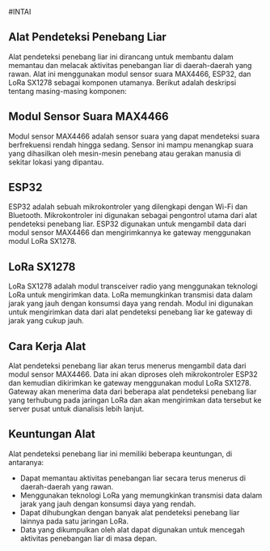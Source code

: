 #INTAI
## Alat Pendeteksi Penebang Liar

Alat pendeteksi penebang liar ini dirancang untuk membantu dalam memantau dan melacak aktivitas penebangan liar di daerah-daerah yang rawan. Alat ini menggunakan modul sensor suara MAX4466, ESP32, dan LoRa SX1278 sebagai komponen utamanya. Berikut adalah deskripsi tentang masing-masing komponen:

## Modul Sensor Suara MAX4466

Modul sensor MAX4466 adalah sensor suara yang dapat mendeteksi suara berfrekuensi rendah hingga sedang. Sensor ini mampu menangkap suara yang dihasilkan oleh mesin-mesin penebang atau gerakan manusia di sekitar lokasi yang dipantau.

## ESP32

ESP32 adalah sebuah mikrokontroler yang dilengkapi dengan Wi-Fi dan Bluetooth. Mikrokontroler ini digunakan sebagai pengontrol utama dari alat pendeteksi penebang liar. ESP32 digunakan untuk mengambil data dari modul sensor MAX4466 dan mengirimkannya ke gateway menggunakan modul LoRa SX1278.

## LoRa SX1278

LoRa SX1278 adalah modul transceiver radio yang menggunakan teknologi LoRa untuk mengirimkan data. LoRa memungkinkan transmisi data dalam jarak yang jauh dengan konsumsi daya yang rendah. Modul ini digunakan untuk mengirimkan data dari alat pendeteksi penebang liar ke gateway di jarak yang cukup jauh.

## Cara Kerja Alat

Alat pendeteksi penebang liar akan terus menerus mengambil data dari modul sensor MAX4466. Data ini akan diproses oleh mikrokontroler ESP32 dan kemudian dikirimkan ke gateway menggunakan modul LoRa SX1278. Gateway akan menerima data dari beberapa alat pendeteksi penebang liar yang terhubung pada jaringan LoRa dan akan mengirimkan data tersebut ke server pusat untuk dianalisis lebih lanjut.

## Keuntungan Alat

Alat pendeteksi penebang liar ini memiliki beberapa keuntungan, di antaranya:

- Dapat memantau aktivitas penebangan liar secara terus menerus di daerah-daerah yang rawan.
- Menggunakan teknologi LoRa yang memungkinkan transmisi data dalam jarak yang jauh dengan konsumsi daya yang rendah.
- Dapat dihubungkan dengan banyak alat pendeteksi penebang liar lainnya pada satu jaringan LoRa.
- Data yang dikumpulkan oleh alat dapat digunakan untuk mencegah aktivitas penebangan liar di masa depan.
